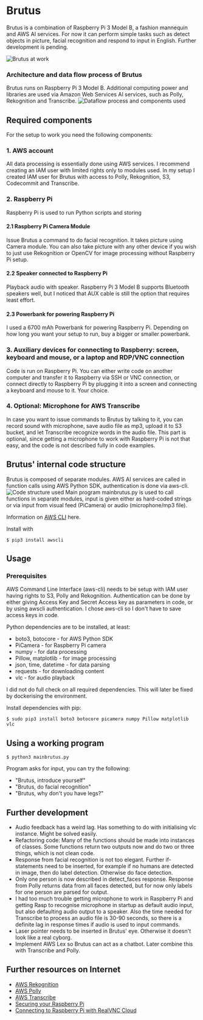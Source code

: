 # Brutus

Brutus is a combination of Raspberry Pi 3 Model B, a fashion mannequin and AWS AI services. For now it can perform simple tasks such as detect objects in picture, facial recognition and respond to input in English. Further development is pending.

![Brutus at work](https://s3-eu-west-1.amazonaws.com/brutus-reko/github_picts/brutus-at-work.jpg "Brutus at work")

### Architecture and data flow process of Brutus
Brutus runs on Raspberry Pi 3 Model B. Additional computing power and libraries are used via Amazon Web Services AI services, such as Polly, Rekognition and Transcribe.
![Dataflow process and components used](https://s3-eu-west-1.amazonaws.com/brutus-reko/github_picts/dataflow.png "Dataflow with Brutus")

## Required components
For the setup to work you need the following components:
### 1. AWS account
All data processing is essentially done using AWS services. I recommend creating an IAM user with limited rights only to modules used. In my setup I created IAM user for Brutus with access to Polly, Rekognition, S3, Codecommit and Transcribe.
### 2. Raspberry Pi
Raspberry Pi is used to run Python scripts and storing
#### 2.1 Raspberry Pi Camera Module
Issue Brutus a command to do facial recognition. It takes picture using Camera module. You can also take picture with any other device if you wish to just use Rekognition or OpenCV for image processing without Raspberry Pi setup.
#### 2.2 Speaker connected to Raspberry Pi
Playback audio with speaker. Raspberry Pi 3 Model B supports Bluetooth speakers well, but I noticed that AUX cable is still the option that requires least effort.
#### 2.3 Powerbank for powering Raspberry Pi
I used a 6700 mAh Powerbank for powering Raspberry Pi. Depending on how long you want your setup to run, buy a bigger or smaller powerbank.
### 3. Auxiliary devices for connecting to Raspberry: screen, keyboard and mouse, or a laptop and RDP/VNC connection
Code is run on Raspberry Pi. You can either write code on another computer and transfer it to Raspberry via SSH or VNC connection, or connect directly to Raspberry Pi by plugging it into a screen and connecting a keyboard and mouse to it. Your choice.
### 4. Optional: Microphone for AWS Transcribe
In case you want to issue commands to Brutus by talking to it, you can record sound with microphone, save audio file as mp3, upload it to S3 bucket, and let Transcribe recognize words in the audio file. This part is optional, since getting a microphone to work with Raspberry Pi is not that easy, and the code is not described fully in code examples.

## Brutus' internal code structure
Brutus is composed of separate modules. AWS AI services are called in function calls using AWS Python SDK, authentication is done via aws-cli.
![Code structure used](https://s3-eu-west-1.amazonaws.com/brutus-reko/github_picts/codingstructure.png "Code structure")
Main program mainbrutus.py is used to call functions in separate modules, input is given either as hard-coded strings or via input from visual feed (PiCamera) or audio (microphone/mp3 file).

Information on [AWS CLI](https://aws.amazon.com/cli/?sc_channel=PS&sc_campaign=acquisition_ND&sc_publisher=google&sc_medium=command_line_b&sc_content=aws_cli_e&sc_detail=cli%20aws&sc_category=command_line&sc_segment=211498327597&sc_matchtype=e&sc_Country=ND&s_kwcid=AL!4422!3!211498327597!e!!g!!cli%20aws&ef_id=V31KegAAAOvVrniL:20180602125917:s) here.

Install with

    $ pip3 install awscli

## Usage
### Prerequisites
AWS Command Line Interface (aws-cli) needs to be setup with IAM user having rights to S3, Polly and Rekognition. Authentication can be done by either giving Access Key and Secret Access key as parameters in code, or by using awscli authentication. I chose aws-cli so I don't have to save access keys in code.

Python dependencies are to be installed, at least:
* boto3, botocore - for AWS Python SDK
* PiCamera - for Raspberry Pi camera
* numpy - for data processing
* Pillow, matplotlib - for image processing
* json, time, datetime - for data parsing
* requests - for downloading content
* vlc - for audio playback

I did not do full check on all required dependencies. This will later be fixed by dockerising the environment.

Install dependencies with pip:

    $ sudo pip3 install boto3 botocore picamera numpy Pillow matplotlib vlc

## Using a working program

    $ python3 mainbrutus.py

Program asks for input, you can try the following:
* "Brutus, introduce yourself"
* "Brutus, do facial recognition"
* "Brutus, why don't you have legs?"


## Further development
* Audio feedback has a weird lag. Has something to do with initialising vlc instance. Might be solved easily.
* Refactoring code: Many of the functions should be made into instances of classes. Some functions return two outputs now and do two or three things, which is not clean code.
* Response from facial recognition is not too elegant. Further if-statements need to be inserted, for example if no humans are detected in image, then do label detection. Otherwise do face detection.
* Only one person is now described in detect_faces response. Response from Polly returns data from all faces detected, but for now only labels for one person are parsed for output.
* I had too much trouble getting microphone to work in Raspberry Pi and getting Rasp to recognise microphone in startup as default audio input, but also defaulting audio output to a speaker. Also the time needed for Transcribe to process an audio file is 30-90 seconds, so there is a definite lag in response times if audio is used to input commands.
* Laser pointer needs to be inserted in Brutus' eye. Otherwise it doesn't look like a real cyborg.
* Implement AWS Lex so Brutus can act as a chatbot. Later combine this with Transcribe and Polly.

## Further resources on Internet
- [AWS Rekognition](https://aws.amazon.com/rekognition/)
- [AWS Polly](https://aws.amazon.com/polly/)
- [AWS Transcribe](aws.amazon.com/transcribe/)
- [Securing your Raspberry Pi](https://www.raspberrypi.org/documentation/configuration/security.md)
- [Connecting to Raspberry Pi with RealVNC Cloud](https://www.realvnc.com/en/raspberrypi/)
